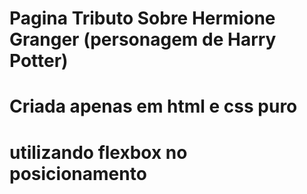 # Pagina Tributo Sobre Hermione Granger (personagem de Harry Potter)
# Criada apenas em html e css puro
# utilizando flexbox no posicionamento
